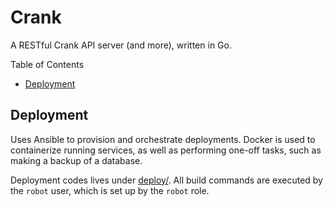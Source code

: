 Crank
=====

A RESTful Crank API server (and more), written in Go.

Table of Contents
* [Deployment](#deployment)

## Deployment
Uses Ansible to provision and orchestrate deployments. Docker is used to
containerize running services, as well as performing one-off tasks, such
as making a backup of a database.

Deployment codes lives under [deploy/](deploy/). All build commands are
executed by the `robot` user, which is set up by the `robot` role.
